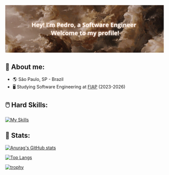 <img src="./wallpaper3.jpg">

## 📙 About me:

* :earth_americas: São Paulo, SP - Brazil
* :desktop_computer: Studying Software Engineering at [FIAP](https://www.fiap.com.br/) (2023-2026)

## 🖱️ Hard Skills:

[![My Skills](https://skillicons.dev/icons?i=html,css,js,react,sass,tailwind,java,py,cs,arduino,mysql,postman)](https://skillicons.dev)

## 🌲 Stats:

[![Anurag's GitHub stats](https://github-readme-stats.vercel.app/api?username=PB369&hide=stars&show_icons=true&theme=react&bg_color=000000&custom_title=My+Profile+Status)](https://github.com/anuraghazra/github-readme-stats)

[![Top Langs](https://github-readme-stats.vercel.app/api/top-langs/?username=PB369&langs_count=8&layout=compact&bg_color=000000&text_color=ffffff&title_color=ffffff)](https://github.com/anuraghazra/github-readme-stats)

[![trophy](https://github-profile-trophy.vercel.app/?username=PB369&theme=darkhub&column=4&margin-w=15&margin-h=10&no-bg=true)](https://github.com/ryo-ma/github-profile-trophy)
